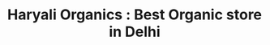 ---
title: "Haryali Organics : Best Organic store in Delhi"
url: /delhi/haryali-organics-best-organic-store-in-delhi/
shop: supermarket
---